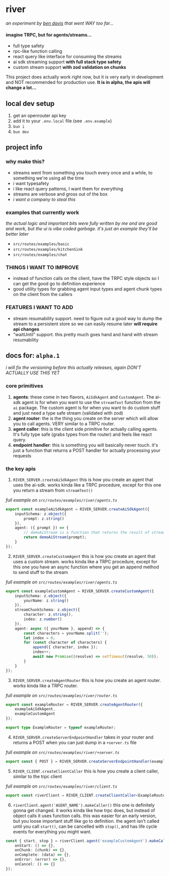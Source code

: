 # river

_an experiment by [ben davis](https://davis7.sh) that went WAY too far..._

#### imagine TRPC, but for agents/streams...

- full type safety
- rpc-like function calling
- react query like interface for consuming the streams
- ai sdk streaming support **with full stack type safety**
- custom stream support **with zod validation on chunks**

This project does actually work right now, but it is very early in development and NOT recommended for production use. **It is in alpha, the apis will change a lot...**

## local dev setup

1. get an openrouter api key
2. add it to your `.env.local` file (see `.env.example`)
3. `bun i`
4. `bun dev`

## project info

### why make this?

- streams went from something you touch every once and a while, to something we're using all the time
- i want typesafety
- i like react query patterns, I want them for everything
- streams are verbose and gross out of the box
- _i want a company to steal this_

### examples that currently work

_the actual logic and important bits were fully written by me and are good and work, but the ui is vibe coded garbage. it's just an example they'll be better later_

- `src/routes/examples/basic`
- `src/routes/examples/kitchenSink`
- `src/routes/examples/chat`

### THINGS I WANT TO IMPROVE

- instead of function calls on the client, have the TRPC style objects so I can get the good go to definition experience
- good utility types for grabbing agent input types and agent chunk types on the client from the callers

### FEATURES I WANT TO ADD

- stream resumability support. need to figure out a good way to dump the stream to a persistent store so we can easily resume later **will require api changes**
- "waitUntil" support. this pretty much goes hand and hand with stream resumability

## docs for: `alpha.1`

_i will fix the versioning before this actually releases, again DON'T ACTUALLY USE THIS YET_

### core primitives

1. **agents**: these come in two flavors, `AiSdkAgent` and `CustomAgent`. The ai-sdk agent is for when you want to use the `streamText` function from the `ai` package. The custom agent is for when you want to do custom stuff and just need a type safe stream (validated with zod)
2. **agent router**: the is the thing you create on the server which will allow you to call agents. VERY similar to a TRPC router.
3. **agent caller**: this is the client side primitive for actually calling agents. It's fully type safe (grabs types from the router) and feels like react query.
4. **endpoint handler**: this is something you will basically never touch. it's just a function that returns a POST handler for actually processing your requests

### the key apis

1. `RIVER_SERVER.createAiSdkAgent`
   this is how you create an agent that uses the ai-sdk. works kinda like a TRPC procedure, except for this one you return a stream from `streamText()`

_full example on `src/routes/examples/river/agents.ts`_

```ts
export const exampleAiSdkAgent = RIVER_SERVER.createAiSdkAgent({
	inputSchema: z.object({
		prompt: z.string()
	}),
	agent: ({ prompt }) => {
		// demoAiStream is a function that returns the result of streamText()
		return demoAiStream(prompt);
	}
});
```

2. `RIVER_SERVER.createCustomAgent`
   this is how you create an agent that uses a custom stream. works kinda like a TRPC procedure, except for this one you have an async function where you get an append method to send stuff to the stream

_full example on `src/routes/examples/river/agents.ts`_

```ts
export const exampleCustomAgent = RIVER_SERVER.createCustomAgent({
	inputSchema: z.object({
		yourName: z.string()
	}),
	streamChunkSchema: z.object({
		character: z.string(),
		index: z.number()
	}),
	agent: async ({ yourName }, append) => {
		const characters = yourName.split('');
		let index = 0;
		for (const character of characters) {
			append({ character, index });
			index++;
			await new Promise((resolve) => setTimeout(resolve, 50));
		}
	}
});
```

3. `RIVER_SERVER.createAgentRouter`
   this is how you create an agent router. works kinda like a TRPC router.

_full example on `src/routes/examples/river/router.ts`_

```ts
export const exampleRouter = RIVER_SERVER.createAgentRouter({
	exampleAiSdkAgent,
	exampleCustomAgent
});

export type ExampleRouter = typeof exampleRouter;
```

4. `RIVER_SERVER.createServerEndpointHandler`
   takes in your router and returns a POST when you can just dump in a `+server.ts` file

_full example on `src/routes/examples/river/+server.ts`_

```ts
export const { POST } = RIVER_SERVER.createServerEndpointHandler(exampleRouter);
```

5. `RIVER_CLIENT.createClientCaller`
   this is how you create a client caller, similar to the trpc client

_full example on `src/routes/examples/river/client.ts`_

```ts
export const riverClient = RIVER_CLIENT.createClientCaller<ExampleRouter>('/examples/river');
```

6. `riverClient.agent('AGENT_NAME').makeCaller()`
   this one is definitely gonna get changed. it works kinda like how trpc does, but instead of object calls it uses function calls. this was easier for an early version, but you loose important stuff like go to definition. the agent isn't called until you call `start()`, can be cancelled with `stop()`, and has life cycle events for everything you might want.

```ts
const { start, stop } = riverClient.agent('exampleCustomAgent').makeCaller({
	onStart: () => {},
	onChunk: (chunk) => {},
	onComplete: (data) => {},
	onError: (error) => {},
	onCancel: () => {}
});
```
